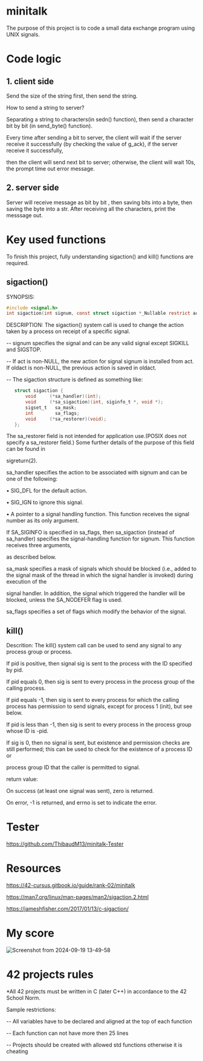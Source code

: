 # minitalk

The purpose of this project is to code a small data exchange program using UNIX signals. 

# Code logic

## 1. client side
Send the size of the string first, then send the string.

How to send a string to server?

Separating a string to characters(in sedn() function), then send a character bit by bit (in send_byte() function).

Every time after sending a bit to server, the client will wait if the server receive it successfully (by checking the value of g_ack), if the server receive it  successfully, 

then the client will send next bit to server; otherwise, the client will wait 10s, the prompt time out error message.

## 2. server side

Server will receive  message as bit by bit , then saving bits into a byte, then saving the  byte into a str. After receiving all the characters, print the messsage out.

# Key used functions

To finish this project, fully understanding sigaction() and kill() functions are required.

## sigaction()

SYNOPSIS:
 ```c
#include <signal.h>
int sigaction(int signum, const struct sigaction *_Nullable restrict act, struct sigaction *_Nullable restrict oldact);
```
DESCRIPTION:
The sigaction() system call is used to change the action taken by a process on receipt of a specific signal. 

-- signum specifies the signal and can be any valid signal except SIGKILL and SIGSTOP.

-- If act is non-NULL, the new action for signal signum is installed from act.  If oldact is non-NULL, the previous action is saved in
   oldact.

-- The sigaction structure is defined as something like:
```c
   struct sigaction {
       void     (*sa_handler)(int);
       void     (*sa_sigaction)(int, siginfo_t *, void *);
       sigset_t   sa_mask;
       int        sa_flags;
       void     (*sa_restorer)(void);
   };
```
The sa_restorer field is not intended for application use.(POSIX does not specify a sa_restorer field.)  Some further details of the purpose of this field can be found in

sigreturn(2).

sa_handler specifies the action to be associated with signum and can be one of the following:

•  SIG_DFL for the default action.

•  SIG_IGN to ignore this signal.

•  A pointer to a signal handling function.  This function receives the signal number as its only argument.

If SA_SIGINFO is specified in sa_flags, then sa_sigaction (instead of sa_handler) specifies the signal-handling function for signum.  This function receives three arguments, 

as described below.

sa_mask specifies a mask of signals which should be blocked (i.e., added to the signal mask of the thread in which the signal handler is invoked) during execution of the 

signal handler.  In addition, the signal which triggered the handler will be blocked, unless the SA_NODEFER flag is used.

sa_flags specifies a set of flags which modify the behavior of the signal.


## kill()

Descrition:
The kill() system call can be used to send any signal to any process group or process.

If pid is positive, then signal sig is sent to the process with the ID specified by pid.

If pid equals 0, then sig is sent to every process in the process group of the calling process.

If pid equals -1, then sig is sent to every process for which the calling process has permission to send signals, except for process 1 (init), but see below.

If pid is less than -1, then sig is sent to every process in the process group whose ID is -pid.

If sig is 0, then no signal is sent, but existence and permission checks are still performed; this can be used to check for the existence of a process ID or 

process group ID that the caller is permitted to signal.

return value:

On success (at least one signal was sent), zero is returned. 
 
On error, -1 is returned, and errno is set to indicate the error.

# Tester

https://github.com/ThibaudM13/minitalk-Tester

# Resources

https://42-cursus.gitbook.io/guide/rank-02/minitalk

https://man7.org/linux/man-pages/man2/sigaction.2.html

https://jameshfisher.com/2017/01/13/c-sigaction/

# My score


![Screenshot from 2024-09-19 13-49-58](https://github.com/user-attachments/assets/fef240cf-17b7-44e9-b06e-b0c478b5bb96)

# 42 projects rules

*All 42 projects must be written in C (later C++) in accordance to the 42 School Norm.

Sample restrictions:

-- All variables have to be declared and aligned at the top of each function

-- Each function can not have more then 25 lines

-- Projects should be created with allowed std functions otherwise it is cheating
